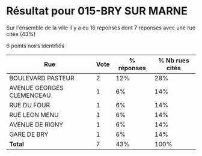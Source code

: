 # Résultat pour 015-BRY SUR MARNE

Sur l'ensemble de la ville il y a eu 16 réponses dont 7 réponses avec une rue citée (43%)

6 points noirs identifiés

| Rue | Vote | % réponses | % Nb rues cités|
|-----|------|------------|----------------|
| BOULEVARD PASTEUR | 2 | 12% | 28%|
| AVENUE GEORGES CLEMENCEAU | 1 | 6% | 14%|
| RUE DU FOUR | 1 | 6% | 14%|
| RUE LEON MENU | 1 | 6% | 14%|
| AVENUE DE RIGNY | 1 | 6% | 14%|
| GARE DE BRY | 1 | 6% | 14%|
| **Total** | 7 | 43% | 100%|
